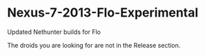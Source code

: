 # Nexus-7-2013-Flo-Experimental
Updated Nethunter builds for Flo

The droids you are looking for are not in the Release section.
